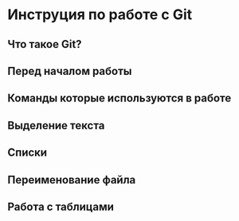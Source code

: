 # Инструция по работе с Git

## Что такое Git?

## Перед началом работы

## Команды которые используются в работе

## Выделение текста

## Списки

## Переименование файла

## Работа с таблицами

